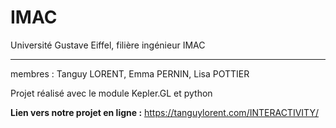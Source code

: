 # IMAC
Université Gustave Eiffel, filière ingénieur IMAC 
***
membres : Tanguy LORENT, Emma PERNIN, Lisa POTTIER

Projet réalisé avec le module Kepler.GL et python

**Lien vers notre projet en ligne :** https://tanguylorent.com/INTERACTIVITY/ 

